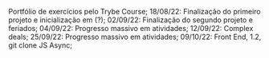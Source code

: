 Portfólio de exercícios pelo Trybe Course;
18/08/22:
Finalização do primeiro projeto e inicialização em (?);
02/09/22:
Finalização do segundo projeto e feriados;
04/09/22:
Progresso massivo em atividades;
12/09/22:
Complex deals;
25/09/22:
Progresso massivo em atividades;
09/10/22:
Front End, 1.2, git clone JS Async;

